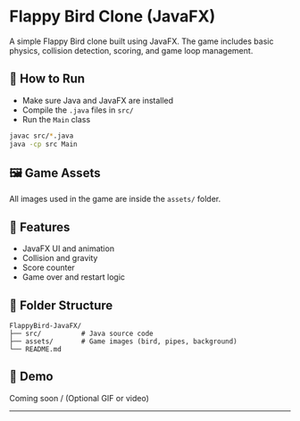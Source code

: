 # Flappy Bird Clone (JavaFX)

A simple Flappy Bird clone built using JavaFX. The game includes basic physics, collision detection, scoring, and game loop management.

## 🚀 How to Run
- Make sure Java and JavaFX are installed
- Compile the `.java` files in `src/`
- Run the `Main` class

```bash
javac src/*.java
java -cp src Main
```

## 🖼 Game Assets
All images used in the game are inside the `assets/` folder.

## 🧠 Features
- JavaFX UI and animation
- Collision and gravity
- Score counter
- Game over and restart logic

## 📁 Folder Structure
```
FlappyBird-JavaFX/
├── src/          # Java source code
├── assets/       # Game images (bird, pipes, background)
└── README.md
```

## 🔗 Demo
Coming soon / (Optional GIF or video)

---
